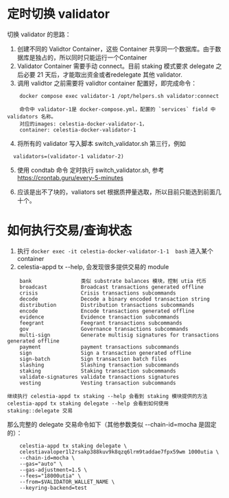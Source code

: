 # 定时切换 validator
  切换 validator 的思路：
  1. 创建不同的 Validtor Container，这些 Container 共享同一个数据库。由于数据库是独占的，所以同时只能运行一个Container
  2. Validator Container 需要手动 connect。目前 staking 模式要求 delegate 之后必要 21 天后，才能取出资金或者redelegate 其他 validator.
  3. 调用 validtor 之前需要将 validtor container 配置好，即完成命令： 
```
    docker compose exec validator-1 /opt/helpers.sh validator:connect

    命令中 validator-1是 docker-compose.yml，配置的 `services` field 中 validators 名称。 
    对应的images: celestia-docker-validator-1，
    container: celestia-docker-validator-1
```
  4. 将所有的 validator 写入脚本 switch_validator.sh 第三行，例如
```  
  validators=(validator-1 validator-2)
```
  5. 使用 condtab 命令 定时执行 switch_validator.sh, 参考 https://crontab.guru/every-5-minutes

  6. 应该是出不了块的，valiators set 根据质押量选取，所以目前只能选到前面几十个。

# 如何执行交易/查询状态
1. 执行 `docker exec -it celestia-docker-validator-1-1  bash` 进入某个 container
2. celestia-appd tx --help, 会发现很多提供交易的 module
```
    bank                类似 substrate balances 模块，控制 utia 代币
    broadcast           Broadcast transactions generated offline
    crisis              Crisis transactions subcommands
    decode              Decode a binary encoded transaction string
    distribution        Distribution transactions subcommands
    encode              Encode transactions generated offline
    evidence            Evidence transaction subcommands
    feegrant            Feegrant transactions subcommands
    gov                 Governance transactions subcommands
    multi-sign          Generate multisig signatures for transactions generated offline
    payment             payment transactions subcommands
    sign                Sign a transaction generated offline
    sign-batch          Sign transaction batch files
    slashing            Slashing transaction subcommands
    staking             Staking transaction subcommands
    validate-signatures validate transactions signatures
    vesting             Vesting transaction subcommands
```
    继续执行 celestia-appd tx staking --help 会看到 staking 模块提供的方法
    celestia-appd tx staking delegate --help 会看到如何使用 staking::delegate 交易
那么完整的 delegate 交易命令如下（其他参数类似 --chain-id=mocha 是固定的）：
```
    celestia-appd tx staking delegate \
    celestiavaloper1l2rsakp388kuv9k8qzq6lrm9taddae7fpx59wm 1000utia \
    --chain-id=mocha \
    --gas="auto" \
    --gas-adjustment=1.5 \
    --fees="18000utia" \
    --from=$VALIDATOR_WALLET_NAME \
    --keyring-backend=test
```
   
